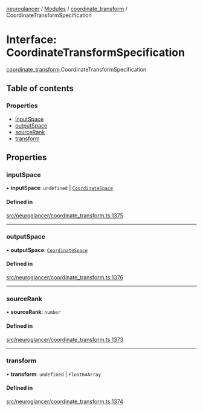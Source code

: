 [neuroglancer](../README.md) / [Modules](../modules.md) / [coordinate\_transform](../modules/coordinate_transform.md) / CoordinateTransformSpecification

# Interface: CoordinateTransformSpecification

[coordinate_transform](../modules/coordinate_transform.md).CoordinateTransformSpecification

## Table of contents

### Properties

- [inputSpace](coordinate_transform.CoordinateTransformSpecification.md#inputspace)
- [outputSpace](coordinate_transform.CoordinateTransformSpecification.md#outputspace)
- [sourceRank](coordinate_transform.CoordinateTransformSpecification.md#sourcerank)
- [transform](coordinate_transform.CoordinateTransformSpecification.md#transform)

## Properties

### inputSpace

• **inputSpace**: `undefined` \| [`CoordinateSpace`](coordinate_transform.CoordinateSpace.md)

#### Defined in

[src/neuroglancer/coordinate_transform.ts:1375](https://github.com/ActiveBrainAtlas2/neuroglancer/blob/540617bc/src/neuroglancer/coordinate_transform.ts#L1375)

___

### outputSpace

• **outputSpace**: [`CoordinateSpace`](coordinate_transform.CoordinateSpace.md)

#### Defined in

[src/neuroglancer/coordinate_transform.ts:1376](https://github.com/ActiveBrainAtlas2/neuroglancer/blob/540617bc/src/neuroglancer/coordinate_transform.ts#L1376)

___

### sourceRank

• **sourceRank**: `number`

#### Defined in

[src/neuroglancer/coordinate_transform.ts:1373](https://github.com/ActiveBrainAtlas2/neuroglancer/blob/540617bc/src/neuroglancer/coordinate_transform.ts#L1373)

___

### transform

• **transform**: `undefined` \| `Float64Array`

#### Defined in

[src/neuroglancer/coordinate_transform.ts:1374](https://github.com/ActiveBrainAtlas2/neuroglancer/blob/540617bc/src/neuroglancer/coordinate_transform.ts#L1374)
